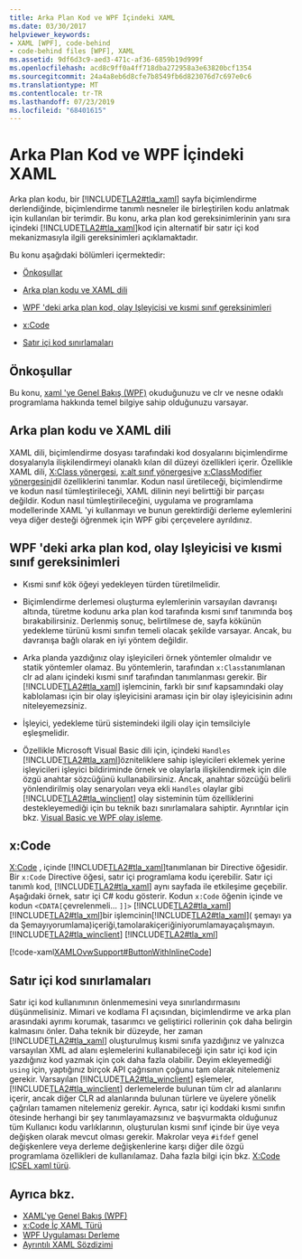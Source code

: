 ```yaml
---
title: Arka Plan Kod ve WPF İçindeki XAML
ms.date: 03/30/2017
helpviewer_keywords:
- XAML [WPF], code-behind
- code-behind files [WPF], XAML
ms.assetid: 9df6d3c9-aed3-471c-af36-6859b19d999f
ms.openlocfilehash: acd8c9ff0a4ff718dba272958a3e63820bcf1354
ms.sourcegitcommit: 24a4a8eb6d8cfe7b8549fb6d823076d7c697e0c6
ms.translationtype: MT
ms.contentlocale: tr-TR
ms.lasthandoff: 07/23/2019
ms.locfileid: "68401615"
---
```

# <a name="code-behind-and-xaml-in-wpf"></a>Arka Plan Kod ve WPF İçindeki XAML
<a name="introduction"></a>Arka plan kodu, bir [!INCLUDE[TLA2#tla_xaml](../../../../includes/tla2sharptla-xaml-md.md)] sayfa biçimlendirme derlendiğinde, biçimlendirme tanımlı nesneler ile birleştirilen kodu anlatmak için kullanılan bir terimdir. Bu konu, arka plan kod gereksinimlerinin yanı sıra içindeki [!INCLUDE[TLA2#tla_xaml](../../../../includes/tla2sharptla-xaml-md.md)]kod için alternatif bir satır içi kod mekanizmasıyla ilgili gereksinimleri açıklamaktadır.  
  
 Bu konu aşağıdaki bölümleri içermektedir:  
  
- [Önkoşullar](#Prerequisites)  
  
- [Arka plan kodu ve XAML dili](#codebehind_and_the_xaml_language)  
  
- [WPF 'deki arka plan kod, olay Işleyicisi ve kısmi sınıf gereksinimleri](#Code_behind__Event_Handler__and_Partial_Class)  
  
- [x:Code](#x_Code)  
  
- [Satır içi kod sınırlamaları](#Inline_Code_Limitations)  
  
<a name="Prerequisites"></a>   
## <a name="prerequisites"></a>Önkoşullar  
 Bu konu, [xaml 'ye Genel Bakış (WPF)](xaml-overview-wpf.md) okuduğunuzu ve clr ve nesne odaklı programlama hakkında temel bilgiye sahip olduğunuzu varsayar.  
  
<a name="codebehind_and_the_xaml_language"></a>   
## <a name="code-behind-and-the-xaml-language"></a>Arka plan kodu ve XAML dili  
 XAML dili, biçimlendirme dosyası tarafındaki kod dosyalarını biçimlendirme dosyalarıyla ilişkilendirmeyi olanaklı kılan dil düzeyi özellikleri içerir. Özellikle XAML dili, [X:Class yönergesi](../../xaml-services/x-class-directive.md), [x:alt sınıf yönergesi](../../xaml-services/x-subclass-directive.md)ve [x:ClassModifier yönergesini](../../xaml-services/x-classmodifier-directive.md)dil özelliklerini tanımlar. Kodun nasıl üretileceği, biçimlendirme ve kodun nasıl tümleştirileceği, XAML dilinin neyi belirttiği bir parçası değildir. Kodun nasıl tümleştirileceğini, uygulama ve programlama modellerinde XAML 'yi kullanmayı ve bunun gerektirdiği derleme eylemlerini veya diğer desteği öğrenmek için WPF gibi çerçevelere ayrıldınız.  
  
<a name="Code_behind__Event_Handler__and_Partial_Class"></a>   
## <a name="code-behind-event-handler-and-partial-class-requirements-in-wpf"></a>WPF 'deki arka plan kod, olay Işleyicisi ve kısmi sınıf gereksinimleri  
  
- Kısmi sınıf kök öğeyi yedekleyen türden türetilmelidir.  
  
- Biçimlendirme derlemesi oluşturma eylemlerinin varsayılan davranışı altında, türetme kodunu arka plan kod tarafında kısmi sınıf tanımında boş bırakabilirsiniz. Derlenmiş sonuç, belirtilmese de, sayfa kökünün yedekleme türünü kısmi sınıfın temeli olacak şekilde varsayar. Ancak, bu davranışa bağlı olarak en iyi yöntem değildir.  
  
- Arka planda yazdığınız olay işleyicileri örnek yöntemler olmalıdır ve statik yöntemler olamaz. Bu yöntemlerin, tarafından `x:Class`tanımlanan clr ad alanı içindeki kısmi sınıf tarafından tanımlanması gerekir. Bir [!INCLUDE[TLA2#tla_xaml](../../../../includes/tla2sharptla-xaml-md.md)] işlemcinin, farklı bir sınıf kapsamındaki olay kablolaması için bir olay işleyicisini araması için bir olay işleyicisinin adını niteleyemezsiniz.  
  
- İşleyici, yedekleme türü sistemindeki ilgili olay için temsilciyle eşleşmelidir.  
  
- Özellikle Microsoft Visual Basic dili için, içindeki `Handles` [!INCLUDE[TLA2#tla_xaml](../../../../includes/tla2sharptla-xaml-md.md)]özniteliklere sahip işleyicileri eklemek yerine işleyicileri işleyici bildiriminde örnek ve olaylarla ilişkilendirmek için dile özgü anahtar sözcüğünü kullanabilirsiniz. Ancak, anahtar sözcüğü belirli yönlendirilmiş olay senaryoları veya ekli `Handles` olaylar gibi [!INCLUDE[TLA2#tla_winclient](../../../../includes/tla2sharptla-winclient-md.md)] olay sisteminin tüm özelliklerini destekleyemediği için bu teknik bazı sınırlamalara sahiptir. Ayrıntılar için bkz. [Visual Basic ve WPF olay işleme](visual-basic-and-wpf-event-handling.md).  
  
<a name="x_Code"></a>   
## <a name="xcode"></a>x:Code  
 [X:Code](../../xaml-services/x-code-intrinsic-xaml-type.md) , içinde [!INCLUDE[TLA2#tla_xaml](../../../../includes/tla2sharptla-xaml-md.md)]tanımlanan bir Directive öğesidir. Bir `x:Code` Directive öğesi, satır içi programlama kodu içerebilir. Satır içi tanımlı kod, [!INCLUDE[TLA2#tla_xaml](../../../../includes/tla2sharptla-xaml-md.md)] aynı sayfada ile etkileşime geçebilir. Aşağıdaki örnek, satır içi C# kodu gösterir. Kodun `x:Code` öğenin içinde ve kodun `<CDATA[`çevrelenmeli... `]]>` [!INCLUDE[TLA2#tla_xaml](../../../../includes/tla2sharptla-xaml-md.md)] [!INCLUDE[TLA2#tla_xml](../../../../includes/tla2sharptla-xml-md.md)]bir işlemcinin[!INCLUDE[TLA2#tla_xaml](../../../../includes/tla2sharptla-xaml-md.md)]( şemayı ya da Şemayıyorumlama)içeriği,tamolarakiçeriğiniyorumlamayaçalışmayın.[!INCLUDE[TLA2#tla_winclient](../../../../includes/tla2sharptla-winclient-md.md)] [!INCLUDE[TLA2#tla_xml](../../../../includes/tla2sharptla-xml-md.md)]  
  
 [!code-xaml[XAMLOvwSupport#ButtonWithInlineCode](~/samples/snippets/csharp/VS_Snippets_Wpf/XAMLOvwSupport/CSharp/page4.xaml#buttonwithinlinecode)]  
  
<a name="Inline_Code_Limitations"></a>   
## <a name="inline-code-limitations"></a>Satır içi kod sınırlamaları  
 Satır içi kod kullanımının önlenmemesini veya sınırlandırmasını düşünmelisiniz. Mimari ve kodlama FI açısından, biçimlendirme ve arka plan arasındaki ayrımı korumak, tasarımcı ve geliştirici rollerinin çok daha belirgin kalmasını önler. Daha teknik bir düzeyde, her zaman [!INCLUDE[TLA2#tla_xaml](../../../../includes/tla2sharptla-xaml-md.md)] oluşturulmuş kısmi sınıfa yazdığınız ve yalnızca varsayılan XML ad alanı eşlemelerini kullanabileceği için satır içi kod için yazdığınız kod yazmak için çok daha fazla olabilir. Deyim ekleyemediği `using` için, yaptığınız birçok API çağrısının çoğunu tam olarak nitelemeniz gerekir. Varsayılan [!INCLUDE[TLA2#tla_winclient](../../../../includes/tla2sharptla-winclient-md.md)] eşlemeler, [!INCLUDE[TLA2#tla_winclient](../../../../includes/tla2sharptla-winclient-md.md)] derlemelerde bulunan tüm clr ad alanlarını içerir, ancak diğer CLR ad alanlarında bulunan türlere ve üyelere yönelik çağrıları tamamen nitelemeniz gerekir. Ayrıca, satır içi koddaki kısmi sınıfın ötesinde herhangi bir şey tanımlayamazsınız ve başvurmakta olduğunuz tüm Kullanıcı kodu varlıklarının, oluşturulan kısmi sınıf içinde bir üye veya değişken olarak mevcut olması gerekir. Makrolar veya `#ifdef` genel değişkenlere veya derleme değişkenlerine karşı diğer dile özgü programlama özellikleri de kullanılamaz. Daha fazla bilgi için bkz. [X:Code IÇSEL xaml türü](../../xaml-services/x-code-intrinsic-xaml-type.md).  
  
## <a name="see-also"></a>Ayrıca bkz.

- [XAML'ye Genel Bakış (WPF)](xaml-overview-wpf.md)
- [x:Code İç XAML Türü](../../xaml-services/x-code-intrinsic-xaml-type.md)
- [WPF Uygulaması Derleme](../app-development/building-a-wpf-application-wpf.md)
- [Ayrıntılı XAML Sözdizimi](xaml-syntax-in-detail.md)

